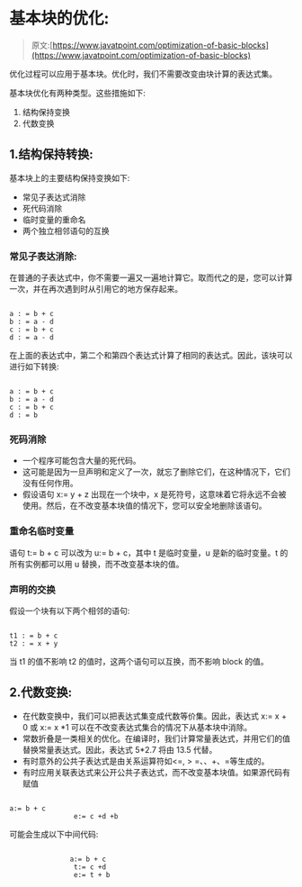 # 基本块的优化:

> 原文:[https://www.javatpoint.com/optimization-of-basic-blocks](https://www.javatpoint.com/optimization-of-basic-blocks)

优化过程可以应用于基本块。优化时，我们不需要改变由块计算的表达式集。

基本块优化有两种类型。这些措施如下:

1.  结构保持变换
2.  代数变换

## 1.结构保持转换:

基本块上的主要结构保持变换如下:

*   常见子表达式消除
*   死代码消除
*   临时变量的重命名
*   两个独立相邻语句的互换

### 常见子表达消除:

在普通的子表达式中，你不需要一遍又一遍地计算它。取而代之的是，您可以计算一次，并在再次遇到时从引用它的地方保存起来。

```

a : = b + c
b : = a - d 
c : = b + c                        
d : = a - d

```

在上面的表达式中，第二个和第四个表达式计算了相同的表达式。因此，该块可以进行如下转换:

```

a : = b + c 
b : = a - d                                                       
c : = b + c
d : = b

```

### 死码消除

*   一个程序可能包含大量的死代码。
*   这可能是因为一旦声明和定义了一次，就忘了删除它们，在这种情况下，它们没有任何作用。
*   假设语句 x:= y + z 出现在一个块中，x 是死符号，这意味着它将永远不会被使用。然后，在不改变基本块值的情况下，您可以安全地删除该语句。

### 重命名临时变量

语句 t:= b + c 可以改为 u:= b + c，其中 t 是临时变量，u 是新的临时变量。t 的所有实例都可以用 u 替换，而不改变基本块的值。

### 声明的交换

假设一个块有以下两个相邻的语句:

```

t1 : = b + c 
t2 : = x + y

```

当 t1 的值不影响 t2 的值时，这两个语句可以互换，而不影响 block 的值。

## 2.代数变换:

*   在代数变换中，我们可以把表达式集变成代数等价集。因此，表达式 x:= x + 0 或 x:= x *1 可以在不改变表达式集合的情况下从基本块中消除。
*   常数折叠是一类相关的优化。在编译时，我们计算常量表达式，并用它们的值替换常量表达式。因此，表达式 5*2.7 将由 13.5 代替。
*   有时意外的公共子表达式是由关系运算符如<=, > =、、+、=等生成的。
*   有时应用关联表达式来公开公共子表达式，而不改变基本块值。如果源代码有赋值

```

a:= b + c
                e:= c +d +b

```

可能会生成以下中间代码:

```

               a:= b + c
                t:= c +d
                e:= t + b

```